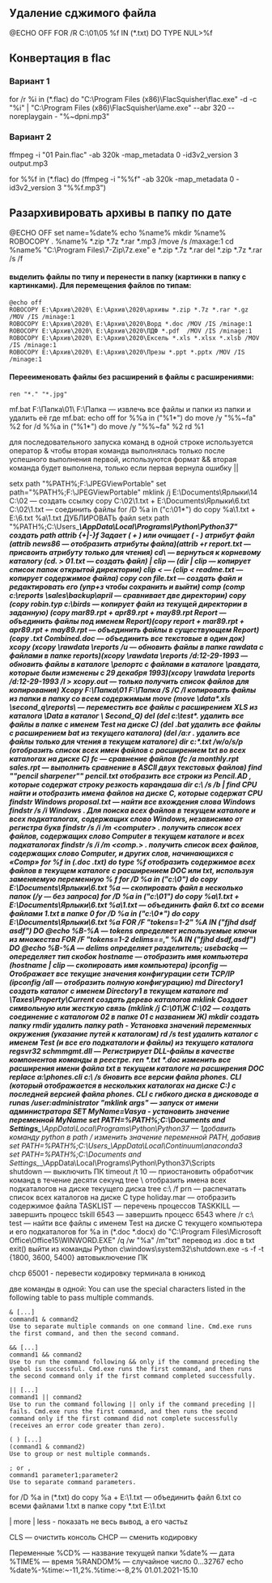 ## Удаление сджимого файла
@ECHO OFF 
FOR /R C:\01\05 %f IN (*.txt) DO TYPE NUL>%f

## Конвертация в flac
### Вариант 1 
for /r %i in (*.flac) do "C:\Program Files (x86)\FlacSquisher\flac.exe" -d -c "%i" | "C:\Program Files (x86)\FlacSquisher\lame.exe" 
--abr 320 --noreplaygain - "%~dpni.mp3"

### Вариант 2
ffmpeg -i "01 Pain.flac" -ab 320k -map_metadata 0 -id3v2_version 3 output.mp3

for %%f in (*.flac) do (ffmpeg -i "%%f" -ab 320k -map_metadata 0 -id3v2_version 3 "%%f.mp3")

## Разархивировать архивы в папку по дате
@ECHO OFF
set name=%date%
echo %name%
mkdir %name%
ROBOCOPY .  %name% *.zip *.7z *.rar *.mp3  /move /s /maxage:1
cd %name%
"C:\Program Files\7-Zip\7z.exe" e *.zip *.7z *.rar
del *.zip *.7z *.rar /s /f

#### выделить файлы по типу и перенести в папку (картинки в папку с картинками). Для перемещения файлов по типам:

	@echo off
	ROBOCOPY E:\Архив\2020\ E:\Архив\2020\архивы *.zip *.7z *.rar *.gz /MOV /IS /minage:1
	ROBOCOPY E:\Архив\2020\ E:\Архив\2020\Ворд *.doc /MOV /IS /minage:1
	ROBOCOPY E:\Архив\2020\ E:\Архив\2020\ПДФ *.pdf  /MOV /IS /minage:1
	ROBOCOPY E:\Архив\2020\ E:\Архив\2020\Ексель *.xls *.xlsx *.xlsb /MOV /IS /minage:1
	ROBOCOPY E:\Архив\2020\ E:\Архив\2020\Презы *.ppt *.pptx /MOV /IS /minage:1

#### Перееименовать файлы без расширений в файлы с расширениями:

	ren "*." "*.jpg"

mf.bat F:\Папка\01\ F:\Папка — извлечь все файлы и папки из папки и удалить её
где mf.bat:
echo off
for %%a in ("%1\*") do move /y "%%~fa" %2
for /d %%a in ("%1\*") do move /y "%%~fa" %2
rd %1
  
для последовательного запуска команд в одной строке используется оператор & 
чтобы вторая команда выполнялась только после успешного выполнения первой, используются формат &&
вторая команда будет выполнена, только если первая вернула ошибку ||

setx path "%PATH%;F:\JPEGViewPortable"
set path="%PATH%;F:\JPEGViewPortable"
mklink /j E:\Documents\Ярлыки\14 C:\02 — создать ссылку
copy C:\02\1.txt + E:\Documents\Ярлыки\6.txt C:\02\1.txt — соединить файлы
for /D %a in ("c:\01\*") do copy %a\1.txt + E:\6.txt %a\1.txt
ДУБЛИРОВАТЬ файл
setx path "%PATH%;C:\Users\____\AppData\Local\Programs\Python\Python37" создать path
attrib {+\|-}f Задает ( + ) или очищает ( - ) атрибут файл (attrib news86 — отобразить атрибуты файла)(attrib +r report.txt — присвоить атрибуту только для чтения) 
cd\ — вернуться к корневому каталогу (cd. > 01.txt — создать файл)
<command> | clip — (dir | clip — копирует список папок открытой директории)
clip < <filename> — (clip < readme.txt — копирует содержимое файла) 
copy con file.txt — создать файл и редактировать его (упр+з чтобы сохранить и выйти)
comp (comp c:\reports \\sales\backup\april — сравнивает две директории)
copy (copy robin.typ c:\birds — копирует файл из текущей директории в заданную) (copy mar89.rpt + apr89.rpt + may89.rpt Report — объединить файлы под именем Report)(copy report + mar89.rpt + apr89.rpt + may89.rpt — объединить файлы в существующем Report)(copy *.txt Combined.doc — объединить все текстовые в один док)
xcopy (xcopy \rawdata \reports /u — обновить файлы в папке rawdata с файлами в папке reports)(xcopy \rawdata \reports /d:12-29-1993 — обновить файлы в каталоге \репортс с файлами в каталоге \равдата, которые были изменены с 29 декабря 1993)(xcopy \rawdata \reports /d:12-29-1993 /l > xcopy.out — только получить список файлов для копирования)
Xcopy F:\Папка\01 F:\Папка /S /C /I копировать файлы из папки в папку со всем содержимым
move (move \data\*.xls \second_q\reports\ — переместить все файлы с расширением XLS из каталога \Data в каталог \ Second_Q)
del (del c:\test\*.*  удалить все файлы в папке с именем Test на диске C) (del *.bat удалить все файлы с расширением bat из текущего каталога) (del /a:r *.* удалить все файлы только для чтения в текущем каталоге)
dir c:\*.txt /w/o/s/p (отобразить список всех имен файлов с расширением txt во всех каталогах на диске C)
fc — сравнение файлов (fc /a monthly.rpt sales.rpt — выполнить сравнение в ASCII двух текстовых файлов)
find ""pencil sharpener"" pencil.txt отобразить все строки из Pencil.AD , которые содержат строку резкость карандаша
dir c:\ /s /b | find CPU  найти и отобразить имена файлов на диске C, которые содержат CPU
findstr Windows proposal.txt — найти все вхождения слова Windows
findstr /s /i Windows *.* Для поиска всех файлов в текущем каталоге и всех подкаталогах, содержащих слово Windows, независимо от регистра букв
findstr /s /i /m \<computer\> *.* получить список всех файлов, содержащих слово Computer в текущем каталоге и всех подкаталогах
findstr /s /i /m \<comp.*> *.* получить список всех файлов, содержащих слово Computer, и других слов, начинающихся с «Comp»
for %f in (*.doc *.txt) do type %f oтобразить содержимое всех файлов в текущем каталоге с расширением DOC или txt, используя заменяемую переменную % f
for /D %a in ("c:\0*") do copy E:\Documents\Ярлыки\6.txt %a — скопировать файл в несколько папок   (/y — без запроса)
for /D %a in ("c:\01\") do copy %a\1.txt + E:\Documents\Ярлыки\6.txt %a\1.txt — объединить файл 6.txt со всеми файлами 1.txt в папке 0*
for /D %a in ("c:\0*") do copy E:\Documents\Ярлыки\6.txt %a
FOR /F "tokens=1-2" %A IN ("fjhd dsdf asdf") DO @echo %B-%A — tokens определяет используемые ключи из множества
FOR /F "tokens=1-2 delims==," %A IN ("fjhd dsdf,asdf") DO @echo %B-%A — delims определяет разделитель; usebackq — опеределяет тип скобок
hostname — отобразить имя компьютера (hostname | clip — скопировать имя компьютера)
ipconfig — Отображает все текущие значения конфигурации сети TCP/IP (ipconfig /all — отобразить полную конфигурацию)
md Directory1 создать каталог с именем Directory1 в текущем каталоге
md \Taxes\Property\Current создать дерево каталогов
mklink Создает символьную или жесткую связь (mklink /j C:\01\Ж C:\02 — создать соединение с каталогом 02 в папке 01 с названием Ж)
mkdir создать папку
rmdir удалить папку
path - Установка значений переменных окружения (указание путей к каталогам)
rd /s test удалить каталог с именем Test (и все его подкаталоги и файлы) из текущего каталога
regsvr32 schmmgmt.dll — Регистрирует DLL-файлы в качестве компонентов команды в реестре.
ren *.txt *.doc изменить все расширения имени файла txt в текущем каталоге на расширения DOC
replace a:\phones.cli c:\ /s бновить все версии файла phones. CLI (который отображается в нескольких каталогах на диске C:) с последней версией файла phones. CLI с гибкого диска в дисководе a
runas /user:administrator "mklink args" — запуск от имени администратора
SET MyName=Vasya - установить значение переменной MyName
set PATH=%PATH%;C:\Documents and Settings\___\AppData\Local\Programs\Python\Python37 — 1добавить команду python в path / изменить значение переменной PATH, добавив
set PATH=%PATH%;C:\Users\___\AppData\Local\Continuum\anaconda3\
set PATH=%PATH%;C:\Documents and Settings\___\AppData\Local\Programs\Python\Python37\Scripts\
shutdown — выключить ПК
timeout /t 10 — приостановить обработчик команд в течение десяти секунд
tree \ отобразить имена всех подкаталогов на диске текущего диска
tree c:\ /f  prn — распечатать список всех каталогов на диске C
type holiday.mar —  отобразить содержимое файла
TASKLIST — перечень процессов
TASKKILL — завершить процесс tskill 6543 — завершить процесс 6543
where /r c:\ test — найти все файлы с именем Test на диске C текущего компьютера и его подкаталогов
for %a in (*.doc *.docx) do "C:\Program Files\Microsoft Office\Office15\WINWORD.EXE" /q /w "%a" /m"txt" перевод из .doc в txt
exit() выйти из команды Python
c\windows\system32\shutdown.exe -s -f -t {1800, 3600, 5400} автовыключение ПК

chcp 65001 - перевести кодировку терминала в юникод

две команды в одной:
You can use the special characters listed in the following table to pass multiple commands.

    & [...]
    command1 & command2
    Use to separate multiple commands on one command line. Cmd.exe runs the first command, and then the second command.

    && [...]
    command1 && command2
    Use to run the command following && only if the command preceding the symbol is successful. Cmd.exe runs the first command, and then runs the second command only if the first command completed successfully.

    || [...]
    command1 || command2
    Use to run the command following || only if the command preceding || fails. Cmd.exe runs the first command, and then runs the second command only if the first command did not complete successfully (receives an error code greater than zero).

    ( ) [...]
    (command1 & command2)
    Use to group or nest multiple commands.

    ; or ,
    command1 parameter1;parameter2
    Use to separate command parameters.

for /D %a in (*.txt) do copy %a + E:\1.txt — объединить файл 6.txt со всеми файлами 1.txt в папке copy *.txt E:\1.txt

| more 
| less - показать не весь вывод, а его частьz

CLS — очистить консоль
CHCP — сменить кодировку

Переменные
%CD% — название текущей папки
%date% — дата
%TIME% — время
%RANDOM% — случайное число 0...32767
echo %date%-%time:~-11,2%.%time:~-8,2% 01.01.2021-15.10
